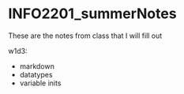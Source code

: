 # INFO2201_summerNotes
These are the notes from class that I will fill out


w1d3: 
- markdown
- datatypes
- variable inits
